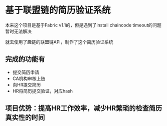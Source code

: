 # 基于联盟链的简历验证系统

本来这个项目是基于Fabric v1.1的，但是遇到了install chaincode timeout的问题暂时无法解决

就去使用了趣链的联盟链API，制作了这个简历验证系统

## 完成的功能有

* 提交简历申请
* CA机构审核上链
* 向HR提交简历
* HR将简历提交验证，对应hash

## 项目优势：提高HR工作效率，减少HR繁琐的检查简历真实性的时间
